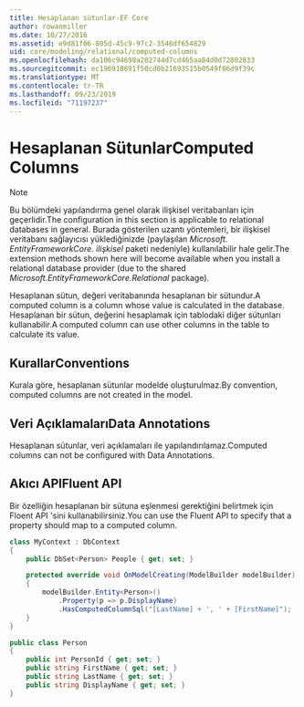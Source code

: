 ```yaml
---
title: Hesaplanan sütunlar-EF Core
author: rowanmiller
ms.date: 10/27/2016
ms.assetid: e9d81f06-805d-45c9-97c2-3546df654829
uid: core/modeling/relational/computed-columns
ms.openlocfilehash: da106c94698a202744d7cd465aa84d0d72802833
ms.sourcegitcommit: ec196918691f50cd0b21693515b0549f06d9f39c
ms.translationtype: MT
ms.contentlocale: tr-TR
ms.lasthandoff: 09/23/2019
ms.locfileid: "71197237"
---
```

# <a name="computed-columns"></a><span data-ttu-id="5aef3-102">Hesaplanan Sütunlar</span><span class="sxs-lookup"><span data-stu-id="5aef3-102">Computed Columns</span></span>

> [!NOTE]  
> <span data-ttu-id="5aef3-103">Bu bölümdeki yapılandırma genel olarak ilişkisel veritabanları için geçerlidir.</span><span class="sxs-lookup"><span data-stu-id="5aef3-103">The configuration in this section is applicable to relational databases in general.</span></span> <span data-ttu-id="5aef3-104">Burada gösterilen uzantı yöntemleri, bir ilişkisel veritabanı sağlayıcısı yüklediğinizde (paylaşılan *Microsoft. EntityFrameworkCore. ilişkisel* paketi nedeniyle) kullanılabilir hale gelir.</span><span class="sxs-lookup"><span data-stu-id="5aef3-104">The extension methods shown here will become available when you install a relational database provider (due to the shared *Microsoft.EntityFrameworkCore.Relational* package).</span></span>

<span data-ttu-id="5aef3-105">Hesaplanan sütun, değeri veritabanında hesaplanan bir sütundur.</span><span class="sxs-lookup"><span data-stu-id="5aef3-105">A computed column is a column whose value is calculated in the database.</span></span> <span data-ttu-id="5aef3-106">Hesaplanan bir sütun, değerini hesaplamak için tablodaki diğer sütunları kullanabilir.</span><span class="sxs-lookup"><span data-stu-id="5aef3-106">A computed column can use other columns in the table to calculate its value.</span></span>

## <a name="conventions"></a><span data-ttu-id="5aef3-107">Kurallar</span><span class="sxs-lookup"><span data-stu-id="5aef3-107">Conventions</span></span>

<span data-ttu-id="5aef3-108">Kurala göre, hesaplanan sütunlar modelde oluşturulmaz.</span><span class="sxs-lookup"><span data-stu-id="5aef3-108">By convention, computed columns are not created in the model.</span></span>

## <a name="data-annotations"></a><span data-ttu-id="5aef3-109">Veri Açıklamaları</span><span class="sxs-lookup"><span data-stu-id="5aef3-109">Data Annotations</span></span>

<span data-ttu-id="5aef3-110">Hesaplanan sütunlar, veri açıklamaları ile yapılandırılamaz.</span><span class="sxs-lookup"><span data-stu-id="5aef3-110">Computed columns can not be configured with Data Annotations.</span></span>

## <a name="fluent-api"></a><span data-ttu-id="5aef3-111">Akıcı API</span><span class="sxs-lookup"><span data-stu-id="5aef3-111">Fluent API</span></span>

<span data-ttu-id="5aef3-112">Bir özelliğin hesaplanan bir sütuna eşlenmesi gerektiğini belirtmek için Floent API 'sini kullanabilirsiniz.</span><span class="sxs-lookup"><span data-stu-id="5aef3-112">You can use the Fluent API to specify that a property should map to a computed column.</span></span>

<!-- [!code-csharp[Main](samples/core/relational/Modeling/FluentAPI/Relational/ComputedColumn.cs?highlight=9)] -->
``` csharp
class MyContext : DbContext
{
    public DbSet<Person> People { get; set; }

    protected override void OnModelCreating(ModelBuilder modelBuilder)
    {
        modelBuilder.Entity<Person>()
            .Property(p => p.DisplayName)
            .HasComputedColumnSql("[LastName] + ', ' + [FirstName]");
    }
}

public class Person
{
    public int PersonId { get; set; }
    public string FirstName { get; set; }
    public string LastName { get; set; }
    public string DisplayName { get; set; }
}
```
